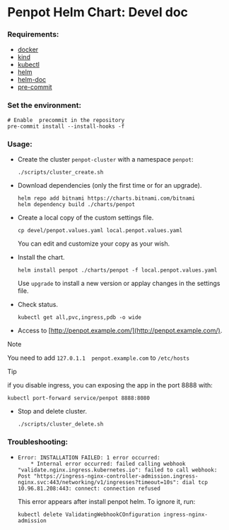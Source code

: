 # Penpot Helm Chart: Devel doc

### Requirements:

- [docker](https://docs.docker.com/engine/install/)
- [kind](https://kind.sigs.k8s.io/docs/user/quick-start/#installation)
- [kubectl](https://kubernetes.io/docs/tasks/tools/#kubectl)
- [helm](https://helm.sh/docs/intro/install/)
- [helm-doc](https://github.com/norwoodj/helm-docs/tree/master)
- [pre-commit](https://pre-commit.com/)

### Set the environment:

```shell
# Enable  precommit in the repository
pre-commit install --install-hooks -f
```

### Usage:

- Create the cluster `penpot-cluster` with a namespace `penpot`:
  ```shell
  ./scripts/cluster_create.sh
  ```

- Download dependencies (only the first time or for an upgrade).
  ```shell
  helm repo add bitnami https://charts.bitnami.com/bitnami
  helm dependency build ./charts/penpot
  ```

- Create a local copy of the custom settings file.
  ```shell
  cp devel/penpot.values.yaml local.penpot.values.yaml
  ```
  You can edit and customize your copy as your wish.

- Install the chart.
  ```shell
  helm install penpot ./charts/penpot -f local.penpot.values.yaml
  ```
  Use `upgrade` to install a new version or applay changes in the settings file.

- Check status.
  ```shell
  kubectl get all,pvc,ingress,pdb -o wide
  ```

- Access to [http://penpot.example.com/](http://penpot.example.com/).

> [!NOTE]
> You need to add `127.0.1.1  penpot.example.com` to `/etc/hosts`

> [!TIP]
> if you disable ingress, you can exposing the app in the port 8888 with:
> ```shell
> kubectl port-forward service/penpot 8888:8080
> ```

- Stop and delete cluster.
  ```shell
  ./scripts/cluster_delete.sh
  ```

### Troubleshooting:

- ```
  Error: INSTALLATION FAILED: 1 error occurred:
  	  * Internal error occurred: failed calling webhook "validate.nginx.ingress.kubernetes.io": failed to call webhook: Post "https://ingress-nginx-controller-admission.ingress-nginx.svc:443/networking/v1/ingresses?timeout=10s": dial tcp 10.96.81.208:443: connect: connection refused
  ```
  This error appears after install penpot helm. To ignore it, run:
  ```
  kubectl delete ValidatingWebhookCOnfiguration ingress-nginx-admission
  ```
